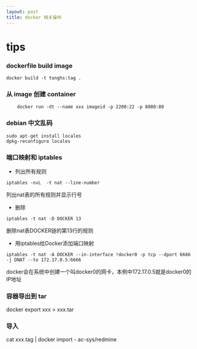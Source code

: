 ```yaml
---
layout: post
title: docker 相关操作
---
```


# tips

### dockerfile build image
``` shell
docker build -t tonghs:tag .
```

### 从 image 创建 container
``` shell
    docker run -dt --name xxx imageid -p 2200:22 -p 8080:80
```

### debian 中文乱码
```shell
sudo apt-get install locales
dpkg-reconfigure locales
```

### 端口映射和 iptables
* 列出所有规则

``` shell
iptables -nvL  -t nat --line-number
```

列出nat表的所有规则并显示行号

* 删除

``` shell
iptables -t nat -D DOCKER 13
```

删除nat表DOCKER链的第13行的规则

* 用iptables给Docker添加端口映射

``` shell
iptables -t nat -A DOCKER --in-interface !docker0 -p tcp --dport 6666 -j DNAT --to 172.17.0.5:6666
```

docker会在系统中创建一个叫docker0的网卡，本例中172.17.0.5就是docker0的IP地址

### 容器导出到 tar
docker export xxx > xxx.tar

### 导入
cat xxx.tag | docker import - ac-sys/redmine




